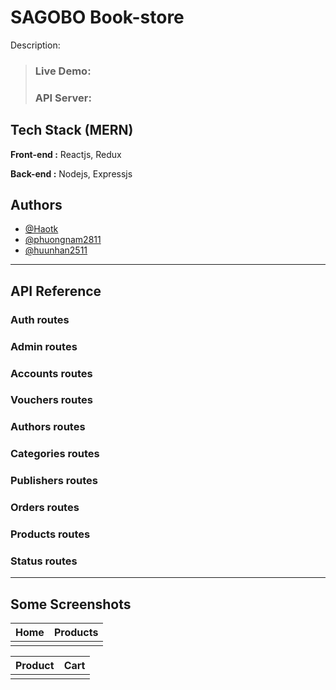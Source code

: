 # SAGOBO Book-store
Description: 

> ### **Live Demo**: 
> ### **API Server**: 

## Tech Stack (MERN)

**Front-end :**
Reactjs, Redux

**Back-end :** 
Nodejs, Expressjs

## Authors
- [@Haotk](https://github.com/Haotk)
- [@phuongnam2811](https://github.com/phuongnam2811)
- [@huunhan2511](https://github.com/huunhan2511)
---
## API Reference

### Auth routes


### Admin routes


### Accounts routes


### Vouchers routes


### Authors routes


### Categories routes


### Publishers routes


### Orders routes


### Products routes


### Status routes


---

## Some Screenshots
| **Home** | **Products** |
| :-: | :-: |
|  |  |

| **Product** | **Cart** |
| :-: | :-: |
|  |  |

